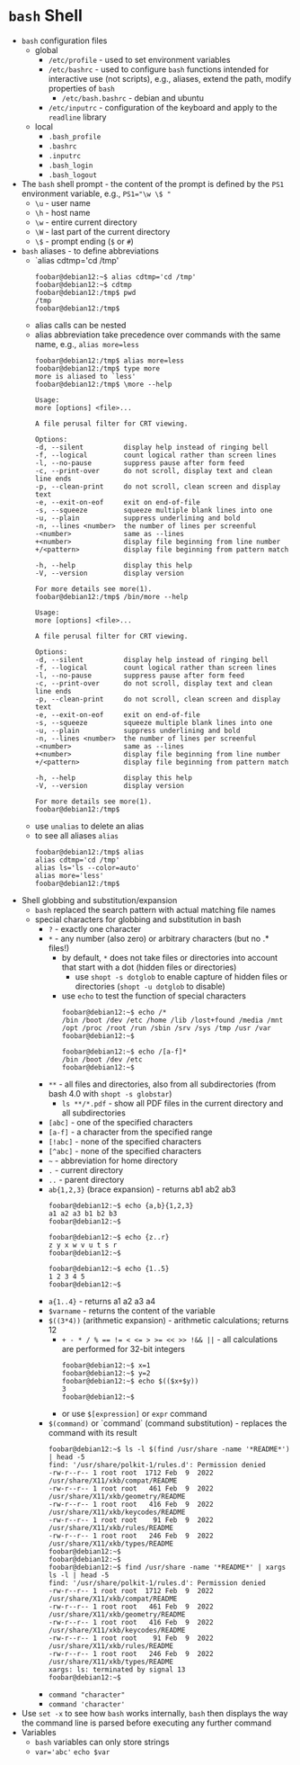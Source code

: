 # `bash` Shell

- `bash` configuration files
    - global
        - `/etc/profile` - used to set environment variables
        - `/etc/bashrc` - used to configure `bash` functions intended for interactive use (not scripts), e.g., aliases, extend the path, modify properties of `bash`
            - `/etc/bash.bashrc` - debian and ubuntu            
        - `/etc/inputrc` - configuration of the keyboard and apply to the `readline` library
    - local
        - `.bash_profile`
        - `.bashrc`
        - `.inputrc`
        - `.bash_login`
        - `.bash_logout`
- The `bash` shell prompt - the content of the prompt is defined by the `PS1` environment variable, e.g., `PS1="\w \$ "`
    - `\u` - user name
    - `\h` - host name
    - `\w` - entire current directory
    - `\W` - last part of the current directory
    - `\$` - prompt ending (`$` or `#`)
- `bash` aliases - to define abbreviations
    - `alias cdtmp='cd /tmp'
        ```
        foobar@debian12:~$ alias cdtmp='cd /tmp'
        foobar@debian12:~$ cdtmp
        foobar@debian12:/tmp$ pwd
        /tmp
        foobar@debian12:/tmp$ 
        ```
    - alias calls can be nested
    - alias abbreviation take precedence over commands with the same name, e.g., `alias more=less`
        ```
        foobar@debian12:/tmp$ alias more=less
        foobar@debian12:/tmp$ type more
        more is aliased to `less'
        foobar@debian12:/tmp$ \more --help

        Usage:
        more [options] <file>...

        A file perusal filter for CRT viewing.

        Options:
        -d, --silent          display help instead of ringing bell
        -f, --logical         count logical rather than screen lines
        -l, --no-pause        suppress pause after form feed
        -c, --print-over      do not scroll, display text and clean line ends
        -p, --clean-print     do not scroll, clean screen and display text
        -e, --exit-on-eof     exit on end-of-file
        -s, --squeeze         squeeze multiple blank lines into one
        -u, --plain           suppress underlining and bold
        -n, --lines <number>  the number of lines per screenful
        -<number>             same as --lines
        +<number>             display file beginning from line number
        +/<pattern>           display file beginning from pattern match

        -h, --help            display this help
        -V, --version         display version

        For more details see more(1).
        foobar@debian12:/tmp$ /bin/more --help

        Usage:
        more [options] <file>...

        A file perusal filter for CRT viewing.

        Options:
        -d, --silent          display help instead of ringing bell
        -f, --logical         count logical rather than screen lines
        -l, --no-pause        suppress pause after form feed
        -c, --print-over      do not scroll, display text and clean line ends
        -p, --clean-print     do not scroll, clean screen and display text
        -e, --exit-on-eof     exit on end-of-file
        -s, --squeeze         squeeze multiple blank lines into one
        -u, --plain           suppress underlining and bold
        -n, --lines <number>  the number of lines per screenful
        -<number>             same as --lines
        +<number>             display file beginning from line number
        +/<pattern>           display file beginning from pattern match

        -h, --help            display this help
        -V, --version         display version

        For more details see more(1).
        foobar@debian12:/tmp$ 
        ```
    - use `unalias` to delete an alias
    - to see all aliases `alias`
        ```
        foobar@debian12:/tmp$ alias
        alias cdtmp='cd /tmp'
        alias ls='ls --color=auto'
        alias more='less'
        foobar@debian12:/tmp$ 
        ```
- Shell globbing and substitution/expansion
    - `bash` replaced the search pattern with actual matching file names
    - special characters for globbing and substitution in bash
        - `?` - exactly one character
        - `*` - any number (also zero) or arbitrary characters (but no .* files!)
            - by default, `*` does not take files or directories into account that start with a dot (hidden files or directories)
                - use `shopt -s dotglob` to enable capture of hidden files or directories (`shopt -u dotglob` to disable)
            - use `echo` to test the function of special characters
                ```
                foobar@debian12:~$ echo /*
                /bin /boot /dev /etc /home /lib /lost+found /media /mnt /opt /proc /root /run /sbin /srv /sys /tmp /usr /var
                foobar@debian12:~$ 

                foobar@debian12:~$ echo /[a-f]*
                /bin /boot /dev /etc
                foobar@debian12:~$ 
                ```            
        - `**` - all files and directories, also from all subdirectories (from bash 4.0 with `shopt -s globstar`)
            - `ls **/*.pdf` - show all PDF files in the current directory and all subdirectories
        - `[abc]` - one of the specified characters
        - `[a-f]` - a character from the specified range
        - `[!abc]` - none of the specified characters
        - `[^abc]` - none of the specified characters
        - `~` - abbreviation for home directory
        - `.` - current directory
        - `..` - parent directory
        - `ab{1,2,3}` (brace expansion) - returns ab1 ab2 ab3
            ```
            foobar@debian12:~$ echo {a,b}{1,2,3}
            a1 a2 a3 b1 b2 b3
            foobar@debian12:~$ 

            foobar@debian12:~$ echo {z..r}
            z y x w v u t s r
            foobar@debian12:~$ 

            foobar@debian12:~$ echo {1..5}
            1 2 3 4 5
            foobar@debian12:~$ 
            ```
        - `a{1..4}` - returns a1 a2 a3 a4
        - `$varname` - returns the content of the variable
        - `$((3*4))` (arithmetic expansion) - arithmetic calculations; returns 12
            - `+ - * / % == != < <= > >= << >> !&& ||` - all calculations are performed for 32-bit integers
                ```
                foobar@debian12:~$ x=1
                foobar@debian12:~$ y=2
                foobar@debian12:~$ echo $(($x+$y))
                3
                foobar@debian12:~$ 
                ```
            - or use `$[expression]` or `expr` command            
        - `$(command)` or \`command\` (command substitution) - replaces the command with its result
            ```
            foobar@debian12:~$ ls -l $(find /usr/share -name '*README*') | head -5
            find: '/usr/share/polkit-1/rules.d': Permission denied
            -rw-r--r-- 1 root root  1712 Feb  9  2022 /usr/share/X11/xkb/compat/README
            -rw-r--r-- 1 root root   461 Feb  9  2022 /usr/share/X11/xkb/geometry/README
            -rw-r--r-- 1 root root   416 Feb  9  2022 /usr/share/X11/xkb/keycodes/README
            -rw-r--r-- 1 root root    91 Feb  9  2022 /usr/share/X11/xkb/rules/README
            -rw-r--r-- 1 root root   246 Feb  9  2022 /usr/share/X11/xkb/types/README
            foobar@debian12:~$ 
            foobar@debian12:~$ 
            foobar@debian12:~$ find /usr/share -name '*README*' | xargs ls -l | head -5
            find: '/usr/share/polkit-1/rules.d': Permission denied
            -rw-r--r-- 1 root root  1712 Feb  9  2022 /usr/share/X11/xkb/compat/README
            -rw-r--r-- 1 root root   461 Feb  9  2022 /usr/share/X11/xkb/geometry/README
            -rw-r--r-- 1 root root   416 Feb  9  2022 /usr/share/X11/xkb/keycodes/README
            -rw-r--r-- 1 root root    91 Feb  9  2022 /usr/share/X11/xkb/rules/README
            -rw-r--r-- 1 root root   246 Feb  9  2022 /usr/share/X11/xkb/types/README
            xargs: ls: terminated by signal 13
            foobar@debian12:~$             
            ```
        - `command "character"`
        - `command 'character'`    
- Use `set -x` to see how `bash` works internally, `bash` then displays the way the command line is parsed before executing any further command
- Variables
    - `bash` variables can only store strings
    - `var='abc'` `echo $var`
